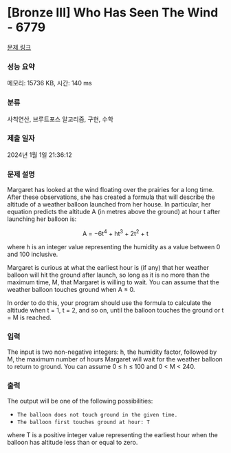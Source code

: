 # [Bronze III] Who Has Seen The Wind - 6779 

[문제 링크](https://www.acmicpc.net/problem/6779) 

### 성능 요약

메모리: 15736 KB, 시간: 140 ms

### 분류

사칙연산, 브루트포스 알고리즘, 구현, 수학

### 제출 일자

2024년 1월 1일 21:36:12

### 문제 설명

<p>Margaret has looked at the wind floating over the prairies for a long time. After these observations, she has created a formula that will describe the altitude of a weather balloon launched from her house. In particular, her equation predicts the altitude A (in metres above the ground) at hour t after launching her balloon is:</p>

<p style="text-align: center;">A = −6t<sup>4</sup> + ht<sup>3</sup> + 2t<sup>2</sup> + t</p>

<p>where h is an integer value representing the humidity as a value between 0 and 100 inclusive.</p>

<p>Margaret is curious at what the earliest hour is (if any) that her weather balloon will hit the ground after launch, so long as it is no more than the maximum time, M, that Margaret is willing to wait. You can assume that the weather balloon touches ground when A ≤ 0.</p>

<p>In order to do this, your program should use the formula to calculate the altitude when t = 1, t = 2, and so on, until the balloon touches the ground or t = M is reached.</p>

### 입력 

 <p>The input is two non-negative integers: h, the humidity factor, followed by M, the maximum number of hours Margaret will wait for the weather balloon to return to ground. You can assume 0 ≤ h ≤ 100 and 0 < M < 240.</p>

### 출력 

 <p>The output will be one of the following possibilities:</p>

<ul>
	<li><code>The balloon does not touch ground in the given time.</code></li>
	<li><code>The balloon first touches ground at hour: T</code></li>
</ul>

<p>where T is a positive integer value representing the earliest hour when the balloon has altitude less than or equal to zero.</p>

